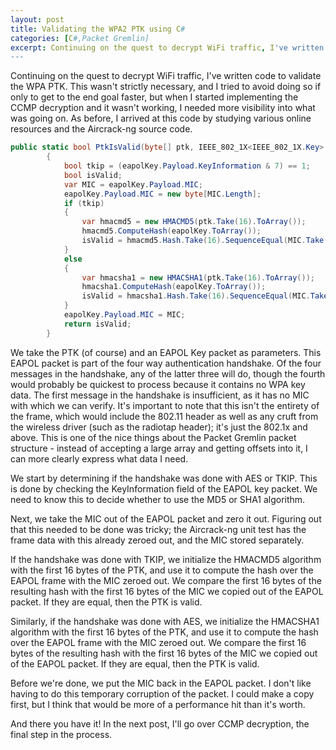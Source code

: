 ```yaml
---
layout: post
title: Validating the WPA2 PTK using C#
categories: [C#,Packet Gremlin]
excerpt: Continuing on the quest to decrypt WiFi traffic, I've written code to validate the WPA PTK. This wasn't strictly necessary, and I tried to avoid doing so if only to get to the end goal faster, but when I started implementing the CCMP decryption and it wasn't working, I needed more visibility into what was going on. As before, I arrived at this code by studying various online resources and the Aircrack-ng source code.
---
```


Continuing on the quest to decrypt WiFi traffic, I've written code to validate the WPA PTK. This wasn't strictly necessary, and I tried to avoid doing so if only to get to the end goal faster, but when I started implementing the CCMP decryption and it wasn't working, I needed more visibility into what was going on. As before, I arrived at this code by studying various online resources and the Aircrack-ng source code.

```cs
public static bool PtkIsValid(byte[] ptk, IEEE_802_1X<IEEE_802_1X.Key> eapolKey)
        {
            bool tkip = (eapolKey.Payload.KeyInformation & 7) == 1;
            bool isValid;
            var MIC = eapolKey.Payload.MIC;
            eapolKey.Payload.MIC = new byte[MIC.Length];
            if (tkip)
            {
                var hmacmd5 = new HMACMD5(ptk.Take(16).ToArray());
                hmacmd5.ComputeHash(eapolKey.ToArray());
                isValid = hmacmd5.Hash.Take(16).SequenceEqual(MIC.Take(16));
            }
            else
            {
                var hmacsha1 = new HMACSHA1(ptk.Take(16).ToArray());
                hmacsha1.ComputeHash(eapolKey.ToArray());
                isValid = hmacsha1.Hash.Take(16).SequenceEqual(MIC.Take(16));
            }
            eapolKey.Payload.MIC = MIC;
            return isValid;
        }
```

We take the PTK (of course) and an EAPOL Key packet as parameters. This EAPOL packet is part of the four way authentication handshake. Of the four messages in the handshake, any of the latter three will do, though the fourth would probably be quickest to process because it contains no WPA key data. The first message in the handshake is insufficient, as it has no MIC with which we can verify. It's important to note that this isn't the entirety of the frame, which would include the 802.11 header as well as any cruft from the wireless driver (such as the radiotap header); it's just the 802.1x and above. This is one of the nice things about the Packet Gremlin packet structure - instead of accepting a large array and getting offsets into it, I can more clearly express what data I need.

We start by determining if the handshake was done with AES or TKIP. This is done by checking the KeyInformation field of the EAPOL key packet. We need to know this to decide whether to use the MD5 or SHA1 algorithm.

Next, we take the MIC out of the EAPOL packet and zero it out. Figuring out that this needed to be done was tricky; the Aircrack-ng unit test has the frame data with this already zeroed out, and the MIC stored separately.

If the handshake was done with TKIP, we initialize the HMACMD5 algorithm with the first 16 bytes of the PTK, and use it to compute the hash over the EAPOL frame with the MIC zeroed out. We compare the first 16 bytes of the resulting hash with the first 16 bytes of the MIC we copied out of the EAPOL packet. If they are equal, then the PTK is valid.

Similarly, if the handshake was done with AES, we initialize the HMACSHA1 algorithm with the first 16 bytes of the PTK, and use it to compute the hash over the EAPOL frame with the MIC zeroed out. We compare the first 16 bytes of the resulting hash with the first 16 bytes of the MIC we copied out of the EAPOL packet. If they are equal, then the PTK is valid.

Before we're done, we put the MIC back in the EAPOL packet. I don't like having to do this temporary corruption of the packet. I could make a copy first, but I think that would be more of a performance hit than it's worth.

And there you have it! In the next post, I'll go over CCMP decryption, the final step in the process.